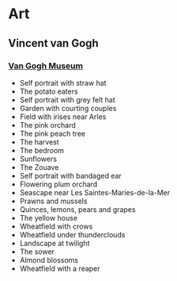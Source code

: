 # Art

## Vincent van Gogh

### [Van Gogh Museum](https://www.vangoghmuseum.nl/)

- Self portrait with straw hat
- The potato eaters
- Self portrait with grey felt hat
- Garden with courting couples
- Field with irises near Arles
- The pink orchard
- The pink peach tree
- The harvest
- The bedroom
- Sunflowers
- The Zouave
- Self portrait with bandaged ear
- Flowering plum orchard
- Seascape near Les Saintes-Maries-de-la-Mer
- Prawns and mussels
- Quinces, lemons, pears and grapes
- The yellow house
- Wheatfield with crows
- Wheatfield under thunderclouds
- Landscape at twilight
- The sower
- Almond blossoms
- Wheatfield with a reaper
